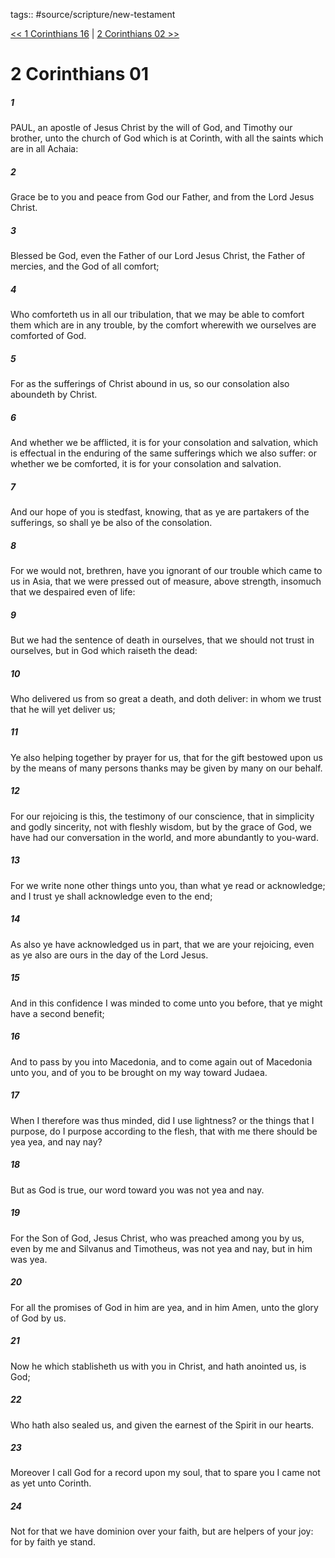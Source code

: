 tags:: #source/scripture/new-testament

[<< 1 Corinthians 16](source/scripture/new-testament/07_1_Corinthians/1_Corinthians_16.md) | [2 Corinthians 02 >>](source/scripture/new-testament/08_2_Corinthians/2_Corinthians_02.md)

# 2 Corinthians 01

##### 1

PAUL, an apostle of Jesus Christ by the will of God, and Timothy our brother, unto the church of God which is at Corinth, with all the saints which are in all Achaia:

##### 2

Grace be to you and peace from God our Father, and from the Lord Jesus Christ.

##### 3

Blessed be God, even the Father of our Lord Jesus Christ, the Father of mercies, and the God of all comfort;

##### 4

Who comforteth us in all our tribulation, that we may be able to comfort them which are in any trouble, by the comfort wherewith we ourselves are comforted of God.

##### 5

For as the sufferings of Christ abound in us, so our consolation also aboundeth by Christ.

##### 6

And whether we be afflicted, it is for your consolation and salvation, which is effectual in the enduring of the same sufferings which we also suffer: or whether we be comforted, it is for your consolation and salvation.

##### 7

And our hope of you is stedfast, knowing, that as ye are partakers of the sufferings, so shall ye be also of the consolation.

##### 8

For we would not, brethren, have you ignorant of our trouble which came to us in Asia, that we were pressed out of measure, above strength, insomuch that we despaired even of life:

##### 9

But we had the sentence of death in ourselves, that we should not trust in ourselves, but in God which raiseth the dead:

##### 10

Who delivered us from so great a death, and doth deliver: in whom we trust that he will yet deliver us;

##### 11

Ye also helping together by prayer for us, that for the gift bestowed upon us by the means of many persons thanks may be given by many on our behalf.

##### 12

For our rejoicing is this, the testimony of our conscience, that in simplicity and godly sincerity, not with fleshly wisdom, but by the grace of God, we have had our conversation in the world, and more abundantly to you-ward.

##### 13

For we write none other things unto you, than what ye read or acknowledge; and I trust ye shall acknowledge even to the end;

##### 14

As also ye have acknowledged us in part, that we are your rejoicing, even as ye also are ours in the day of the Lord Jesus.

##### 15

And in this confidence I was minded to come unto you before, that ye might have a second benefit;

##### 16

And to pass by you into Macedonia, and to come again out of Macedonia unto you, and of you to be brought on my way toward Judaea.

##### 17

When I therefore was thus minded, did I use lightness? or the things that I purpose, do I purpose according to the flesh, that with me there should be yea yea, and nay nay?

##### 18

But as God is true, our word toward you was not yea and nay.

##### 19

For the Son of God, Jesus Christ, who was preached among you by us, even by me and Silvanus and Timotheus, was not yea and nay, but in him was yea.

##### 20

For all the promises of God in him are yea, and in him Amen, unto the glory of God by us.

##### 21

Now he which stablisheth us with you in Christ, and hath anointed us, is God;

##### 22

Who hath also sealed us, and given the earnest of the Spirit in our hearts.

##### 23

Moreover I call God for a record upon my soul, that to spare you I came not as yet unto Corinth.

##### 24

Not for that we have dominion over your faith, but are helpers of your joy: for by faith ye stand.
